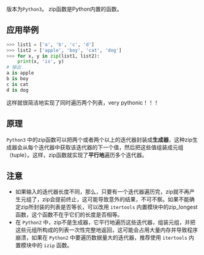 版本为`Python3`。
zip函数是Python内置的函数。

## 应用举例
```python
>>> list1 = ['a', 'b', 'c', 'd']
>>> list2 = ['apple', 'boy', 'cat', 'dog']
>>> for x, y in zip(list1, list2):
	print(x, 'is', y)
# 输出
a is apple
b is boy
c is cat
d is dog
```
这样就很简洁地实现了同时遍历两个列表，very pythonic！！！
## 原理
`Python3` 中的zip函数可以把两个或者两个以上的迭代器封装成**生成器**，这种zip生成器会从每个迭代器中获取该迭代器的下一个值，然后把这些值组装成元组（tuple）。这样，zip函数就实现了**平行地**遍历多个迭代器。
## 注意
- 如果输入的迭代器长度不同，那么，只要有一个迭代器遍历完，zip就不再产生元组了，zip会提前终止，这可能导致意外的结果，不可不察。如果不能确定zip所封装的列表是否等长，可以改用 `itertools` 内置模块中的zip_longest 函数，这个函数不在乎它们的长度是否相等。
- 在 `Python2` 中，zip不是生成器，它平行地遍历这些迭代器，组装元组，并把这些元组所构成的列表一次性完整地返回，这可能会占用大量内存并导致程序崩溃，如果在 `Python2` 中要遍历数据量大的迭代器，推荐使用 `itertools` 内置模块中的 `izip` 函数。